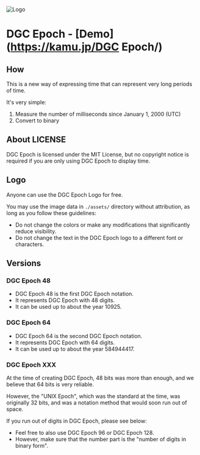 ![Logo](./assets/DGC-Epoch-Wallpaper.svg)

# DGC Epoch - [Demo](https://kamu.jp/DGC Epoch/)

## How
This is a new way of expressing time that can represent very long periods of time.

It's very simple:
1. Measure the number of milliseconds since January 1, 2000 (UTC)
2. Convert to binary

## About LICENSE
DGC Epoch is licensed under the MIT License, but no copyright notice is required if you are only using DGC Epoch to display time.

## Logo
Anyone can use the DGC Epoch Logo for free.

You may use the image data in `./assets/` directory without attribution, as long as you follow these guidelines:
- Do not change the colors or make any modifications that significantly reduce visibility.
- Do not change the text in the DGC Epoch logo to a different font or characters.

## Versions

### DGC Epoch 48
- DGC Epoch 48 is the first DGC Epoch notation.
- It represents DGC Epoch with 48 digits.
- It can be used up to about the year 10925.

### DGC Epoch 64
- DGC Epoch 64 is the second DGC Epoch notation.
- It represents DGC Epoch with 64 digits.
- It can be used up to about the year 584944417.

### DGC Epoch XXX
At the time of creating DGC Epoch, 48 bits was more than enough, and we believe that 64 bits is very reliable.

However, the "UNIX Epoch", which was the standard at the time, was originally 32 bits, and was a notation method that would soon run out of space.

If you run out of digits in DGC Epoch, please see below:
- Feel free to also use DGC Epoch 96 or DGC Epoch 128.
- However, make sure that the number part is the "number of digits in binary form".
